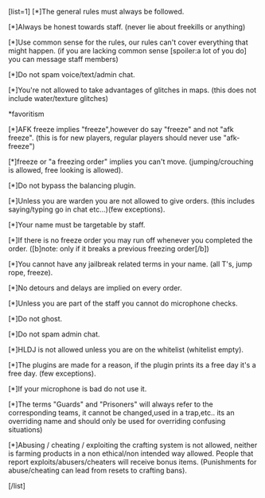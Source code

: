 [list=1] [*]The general rules must always be followed.

[*]Always be honest towards staff. (never lie about freekills or anything)

[*]Use common sense for the rules, our rules can't cover everything that might happen. (if you are lacking common sense [spoiler:a lot of you do] you can message staff members)

[*]Do not spam voice/text/admin chat.

[*]You're not allowed to take advantages of glitches in maps. (this does not include water/texture glitches)

*favoritism

[*]AFK freeze implies "freeze",however do say "freeze" and not "afk freeze". (this is for new players, regular players should never use "afk-freeze")

[*]freeze or "a freezing order" implies you can't move. (jumping/crouching is allowed, free looking is allowed).

[*]Do not bypass the balancing plugin.

[*]Unless you are warden you are not allowed to give orders. (this includes saying/typing go in chat etc...)(few exceptions).

[*]Your name must be targetable by staff.

[*]If there is no freeze order you may run off whenever you completed the order. ([b]note: only if it breaks a previous freezing order[/b])

[*]You cannot have any jailbreak related terms in your name. (all T's, jump rope, freeze).

[*]No detours and delays are implied on every order.

[*]Unless you are part of the staff you cannot do microphone checks.

[*]Do not ghost.

[*]Do not spam admin chat.

[*]HLDJ is not allowed unless you are on the whitelist (whitelist empty).

[*]The plugins are made for a reason, if the plugin prints its a free day it's a free day. (few exceptions).

[*]If your microphone is bad do not use it.

[*]The terms "Guards" and "Prisoners" will always refer to the corresponding teams, it cannot be changed,used in a trap,etc.. its an overriding name and should only be used for overriding confusing situations)

[*]Abusing / cheating / exploiting the crafting system is not allowed, neither is farming products in a non ethical/non intended way allowed. People that report exploits/abusers/cheaters will receive bonus items. (Punishments for abuse/cheating can lead from resets to crafting bans).

[/list]